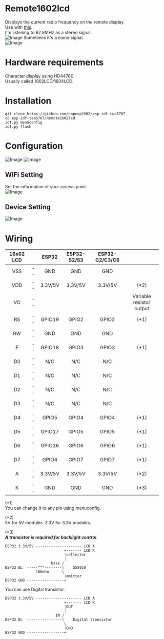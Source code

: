 # Remote1602lcd
Displays the current radio frequency on the remote display.   
Use with [this](https://github.com/nopnop2002/esp-idf-tea5767/tree/main/toRemoteDisplay).   
I'm listening to 92.9MHz as a stereo signal.   
![Image](https://github.com/user-attachments/assets/184d5160-53b4-4248-9488-a93fa019533e)
Sometimes it's a mono signal.   
![Image](https://github.com/user-attachments/assets/8c09811b-9db0-4019-a1fe-7f577694a163)

# Hardware requirements
Character display using HD44780.   
Usually called 1602LCD/1604LCD.   

# Installation
```
git clone https://github.com/nopnop2002/esp-idf-tea5767
cd esp-idf-tea5767/Remote1602lcd
idf.py menuconfig
idf.py flash
```

# Configuration
![Image](https://github.com/user-attachments/assets/a9de5538-28b4-4155-8aa0-946594ce6505)
![Image](https://github.com/user-attachments/assets/445d5375-b7b9-4212-b737-56b1138b23bd)

## WiFi Setting   
Set the information of your access point.   
![Image](https://github.com/user-attachments/assets/1e58895b-f568-4301-8ac0-2a21c9b423cf)

## Device Setting
![Image](https://github.com/user-attachments/assets/de560fa5-fc0e-45c7-b0a2-b6fdd0d083ad)

# Wiring
|16x02 LCD||ESP32|ESP32-S2/S3|ESP32-C2/C3/C6||
|:-:|:-:|:-:|:-:|:-:|:-:|
|VSS|--|GND|GND|GND||
|VDD|--|3.3V/5V|3.3V/5V|3.3V/5V|(*2)|
|VO|--||||Variable resistor output|
|RS|--|GPIO19|GPIO2|GPIO2|(*1)|
|RW|--|GND|GND|GND||
|E|--|GPIO18|GPIO3|GPIO3|(*1)|
|D0|--|N/C|N/C|N/C||
|D1|--|N/C|N/C|N/C||
|D2|--|N/C|N/C|N/C||
|D3|--|N/C|N/C|N/C||
|D4|--|GPIO5|GPIO4|GPIO4|(*1)|
|D5|--|GPIO17|GPIO5|GPIO5|(*1)|
|D6|--|GPIO16|GPIO6|GPIO6|(*1)|
|D7|--|GPIO4|GPIO7|GPIO7|(*1)|
|A|--|3.3V/5V|3.3V/5V|3.3V/5V|(*2)|
|K|--|GND|GND|GND|(*3)|

(*1)   
You can change it to any pin using menuconfig.   

(*2)   
5V for 5V modules. 3.3V for 3.3V modules.   

(*3)   
___A transistor is required for backlight control.___   
```
ESP32 3.3V/5V --------------------- LCD A
                           +------- LCD K
                           |collector
                           |
                     base /
ESP32 BL  -----^^^--------|    SS8050
              100ohm      \
                           |emitter
ESP32 GND -----------------+
```

You can use Digital transistor.   
```
ESP32 3.3V/5V --------------------- LCD A
                           +------- LCD K
                           |OUT
                           |
                       IN /
ESP32 BL  ----------------|    Digital transistor
                           \
                           |GND
ESP32 GND -----------------+
```

